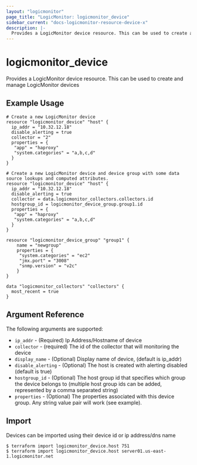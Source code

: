 ```yaml
---
layout: "logicmonitor"
page_title: "LogicMonitor: logicmonitor_device"
sidebar_current: "docs-logicmonitor-resource-device-x"
description: |-
  Provides a LogicMonitor device resource. This can be used to create and manage LogicMonitor devices
---
```


# logicmonitor_device

Provides a LogicMonitor device resource. This can be used to create and manage LogicMonitor devices

## Example Usage

```hcl
# Create a new LogicMonitor device
resource "logicmonitor_device" "host" {
  ip_addr = "10.32.12.18"
  disable_alerting = true
  collector = "2"
  properties = {
   "app" = "haproxy"
   "system.categories" = "a,b,c,d"
  }
}
```

```hcl
# Create a new LogicMonitor device and device group with some data source lookups and computed attributes.
resource "logicmonitor_device" "host" {
  ip_addr = "10.32.12.18"
  disable_alerting = true
  collector = data.logicmonitor_collectors.collectors.id
  hostgroup_id = logicmonitor_device_group.group1.id
  properties = {
   "app" = "haproxy"
   "system.categories" = "a,b,c,d"
  }
}

resource "logicmonitor_device_group" "group1" {
    name = "newgroup"
    properties = {
     "system.categories" = "ec2"
     "jmx.port" = "3008"
     "snmp.version" = "v2c"
    }
}

data "logicmonitor_collectors" "collectors" {
  most_recent = true
}
```

## Argument Reference

The following arguments are supported:

* `ip_addr` - (Required) Ip Address/Hostname of device
* `collector` - (required) The id of the collector that will monitoring the device
* `display_name` - (Optional) Display name of device, (default is ip_addr)
* `disable_alerting` - (Optional) The host is created with alerting disabled (default is true)
* `hostgroup_id` - (Optional) The host group id that specifies which group the device belongs to (multiple host group ids can be added, represented by a comma separated string)
* `properties` - (Optional) The properties associated with this device group. Any string value pair will work (see example).

## Import

Devices can be imported using their device id or ip address/dns name

```
$ terraform import logicmonitor_device.host 751
$ terraform import logicmonitor_device.host server01.us-east-1.logicmonitor.net
```
